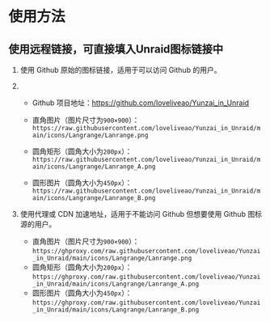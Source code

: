 # 使用方法

## 使用远程链接，可直接填入Unraid图标链接中
1. 使用 Github 原始的图标链接，适用于可以访问 Github 的用户。
2. 
   - Github 项目地址：https://github.com/loveliveao/Yunzai_in_Unraid
     
   - 直角图片（图片尺寸为`900×900`）：`https://raw.githubusercontent.com/loveliveao/Yunzai_in_Unraid/main/icons/Langrange/Lanrange.png`
   - 圆角矩形（圆角大小为`200px`）：`https://raw.githubusercontent.com/loveliveao/Yunzai_in_Unraid/main/icons/Langrange/Lanrange_A.png`
   - 圆形图片（圆角大小为`450px`）：`https://raw.githubusercontent.com/loveliveao/Yunzai_in_Unraid/main/icons/Langrange/Lanrange_B.png`
     
3. 使用代理或 CDN 加速地址，适用于不能访问 Github 但想要使用 Github 图标源的用户。

   - 直角图片（图片尺寸为`900×900`）：`https://ghproxy.com/raw.githubusercontent.com/loveliveao/Yunzai_in_Unraid/main/icons/Langrange/Lanrange.png`
   - 圆角矩形（圆角大小为`200px`）：`https://ghproxy.com/raw.githubusercontent.com/loveliveao/Yunzai_in_Unraid/main/icons/Langrange/Lanrange_A.png`
   - 圆形图片（圆角大小为`450px`）：`https://ghproxy.com/raw.githubusercontent.com/loveliveao/Yunzai_in_Unraid/main/icons/Langrange/Lanrange_B.png`
